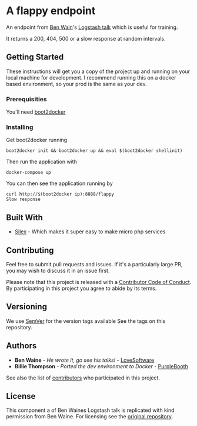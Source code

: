 # A flappy endpoint

An endpoint from [Ben Wain](https://github.com/LoveSoftware)'s [Logstash talk](https://github.com/LoveSoftware/application-logging-with-logstash) which is useful for training. 

It returns a 200, 404, 500 or a slow response at random intervals.

## Getting Started

These instructions will get you a copy of the project up and running on your local machine for development. I recommend 
running this on a docker based environment, so your prod is the same as your dev.

### Prerequisities

You'll need [boot2docker](http://boot2docker.io/)

### Installing

Get boot2docker running

```
boot2docker init && boot2docker up && eval $(boot2docker shellinit)
```

Then run the application with
```
docker-compose up
```

You can then see the application running by

```
curl http://$(boot2docker ip):8888/flappy
Slow response
```

## Built With

* [Silex](http://silex.sensiolabs.org/) - Which makes it super easy to make micro php services 

## Contributing
Feel free to submit pull requests and issues. If it's a particularly large PR, you may wish to discuss it in an issue first.

Please note that this project is released with a [Contributor Code of Conduct](https://github.com/PurpleBooth/flappy-endpoint/blob/master/code_of_conduct.md). By participating in this project you agree to abide by its terms.

## Versioning

We use [SemVer](http://semver.org/) for the version tags available See the tags on this repository. 

## Authors

* **Ben Waine** - *He wrote it, go see his talks!* - [LoveSoftware](https://github.com/LoveSoftware)
* **Billie Thompson** - *Ported the dev environment to Docker* - [PurpleBooth](https://github.com/PurpleBooth)

See also the list of [contributors](https://github.com/PurpleBooth/flappy-endpoint/contributors) who participated in this project.

## License

This component a of Ben Waines Logstash talk is replicated with kind permission from Ben Waine. For licensing see the [original repository](https://github.com/LoveSoftware/application-logging-with-logstash).
